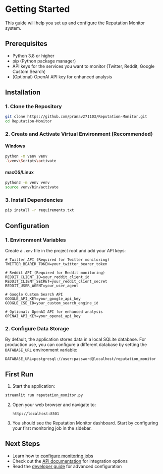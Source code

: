 # Getting Started

This guide will help you set up and configure the Reputation Monitor system.

## Prerequisites

- Python 3.8 or higher
- pip (Python package manager)
- API keys for the services you want to monitor (Twitter, Reddit, Google Custom Search)
- (Optional) OpenAI API key for enhanced analysis

## Installation

### 1. Clone the Repository

```bash
git clone https://github.com/pranav271103/Reputation-Monitor.git
cd Reputation-Monitor
```

### 2. Create and Activate Virtual Environment (Recommended)

#### Windows
```bash
python -m venv venv
.\venv\Scripts\activate
```

#### macOS/Linux
```bash
python3 -m venv venv
source venv/bin/activate
```

### 3. Install Dependencies

```bash
pip install -r requirements.txt
```

## Configuration

### 1. Environment Variables

Create a `.env` file in the project root and add your API keys:

```env
# Twitter API (Required for Twitter monitoring)
TWITTER_BEARER_TOKEN=your_twitter_bearer_token

# Reddit API (Required for Reddit monitoring)
REDDIT_CLIENT_ID=your_reddit_client_id
REDDIT_CLIENT_SECRET=your_reddit_client_secret
REDDIT_USER_AGENT=your_user_agent

# Google Custom Search API
GOOGLE_API_KEY=your_google_api_key
GOOGLE_CSE_ID=your_custom_search_engine_id

# Optional: OpenAI API for enhanced analysis
OPENAI_API_KEY=your_openai_api_key
```

### 2. Configure Data Storage

By default, the application stores data in a local SQLite database. For production use, you can configure a different database by setting the `DATABASE_URL` environment variable:

```env
DATABASE_URL=postgresql://user:password@localhost/reputation_monitor
```

## First Run

1. Start the application:

```bash
streamlit run reputation_monitor.py
```

2. Open your web browser and navigate to:
   ```
   http://localhost:8501
   ```

3. You should see the Reputation Monitor dashboard. Start by configuring your first monitoring job in the sidebar.

## Next Steps

- Learn how to [configure monitoring jobs](user_guide.md#monitoring-setup)
- Check out the [API documentation](api_reference.md) for integration options
- Read the [developer guide](developer_guide.md) for advanced configuration
